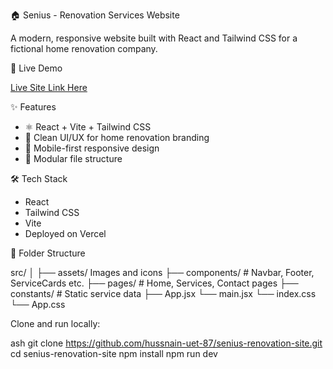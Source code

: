 🏠 Senius - Renovation Services Website

A modern, responsive website built with React and Tailwind CSS for a fictional home renovation company.

🚀 Live Demo

[Live Site Link Here](https://senius-services.vercel.app/)

✨ Features

- ⚛️ React + Vite + Tailwind CSS
- 🎨 Clean UI/UX for home renovation branding
- 📱 Mobile-first responsive design
- 📁 Modular file structure

🛠️ Tech Stack

- React
- Tailwind CSS
- Vite
- Deployed on Vercel

📁 Folder Structure

src/
│
├── assets/ Images and icons
├── components/ # Navbar, Footer, ServiceCards etc.
├── pages/ # Home, Services, Contact pages
├── constants/ # Static service data
├── App.jsx
└── main.jsx
└── index.css
└── App.css

Clone and run locally:

ash
git clone https://github.com/hussnain-uet-87/senius-renovation-site.git
cd senius-renovation-site
npm install
npm run dev



